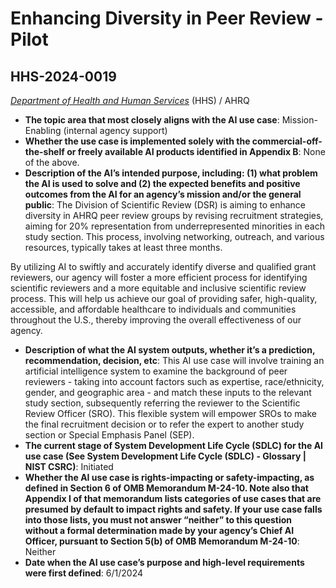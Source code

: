 # Enhancing Diversity in Peer Review - Pilot
## HHS-2024-0019
_[Department of Health and Human Services](<../3_agency/Department of Health and Human Services.md>)_ (HHS) / AHRQ


+ **The topic area that most closely aligns with the AI use case**: Mission-Enabling (internal agency support)
+ **Whether the use case is implemented solely with the commercial-off-the-shelf or freely available AI products identified in Appendix B**: None of the above.
+ **Description of the AI’s intended purpose, including: (1) what problem the AI is used to solve and (2) the expected benefits and positive outcomes from the AI for an agency’s mission and/or the general public**: The Division of Scientific Review (DSR) is aiming to enhance diversity in AHRQ peer review groups by revising recruitment strategies, aiming for 20% representation from underrepresented minorities in each study section. This process, involving networking, outreach, and various resources, typically takes at least three months.

By utilizing AI to swiftly and accurately identify diverse and qualified grant reviewers, our agency will foster a more efficient process for identifying scientific reviewers and a more equitable and inclusive scientific review process. This will help us achieve our goal of providing safer, high-quality, accessible, and affordable healthcare to individuals and communities throughout the U.S., thereby improving the overall effectiveness of our agency.
+ **Description of what the AI system outputs, whether it’s a prediction, recommendation, decision, etc**: This AI use case will involve training an artificial intelligence system to examine the background of peer reviewers - taking into account factors such as expertise, race/ethnicity, gender, and geographic area - and match these inputs to the relevant study section, subsequently referring the reviewer to the Scientific Review Officer (SRO). This flexible system will empower SROs to make the final recruitment decision or to refer the expert to another study section or Special Emphasis Panel (SEP).
+ **The current stage of System Development Life Cycle (SDLC) for the AI use case (See System Development Life Cycle (SDLC) - Glossary | NIST CSRC)**: Initiated
+ **Whether the AI use case is rights-impacting or safety-impacting, as defined in Section 6 of OMB Memorandum M-24-10. Note also that Appendix I of that memorandum lists categories of use cases that are presumed by default to impact rights and safety. If your use case falls into those lists, you must not answer “neither” to this question without a formal determination made by your agency’s Chief AI Officer, pursuant to Section 5(b) of OMB Memorandum M-24-10**: Neither
+ **Date when the AI use case’s purpose and high-level requirements were first defined**: 6/1/2024